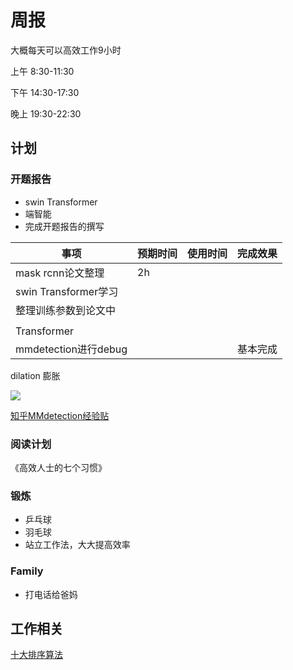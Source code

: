 # 周报



大概每天可以高效工作9小时

上午 8:30-11:30

下午 14:30-17:30

晚上 19:30-22:30



## 计划

### 开题报告



- swin Transformer
- 端智能
- 完成开题报告的撰写

| 事项                  | 预期时间 | 使用时间 | 完成效果 |
| --------------------- | -------- | -------- | -------- |
| mask rcnn论文整理     | 2h       |          |          |
| swin  Transformer学习 |          |          |          |
| 整理训练参数到论文中  |          |          |          |
|                       ||||
| Transformer           |          |          |          |
| mmdetection进行debug  |          |          | 基本完成 |



dilation 膨胀



![](https://moonstarimg.oss-cn-hangzhou.aliyuncs.com/picgo_img/20211007203507.png)



[知乎MMdetection经验贴](https://zhuanlan.zhihu.com/p/369826931)



### 阅读计划

《高效人士的七个习惯》



### 锻炼





- 乒乓球
- 羽毛球
- 站立工作法，大大提高效率



### Family



- 打电话给爸妈









## 工作相关



[十大排序算法](https://zhuanlan.zhihu.com/p/42586566)